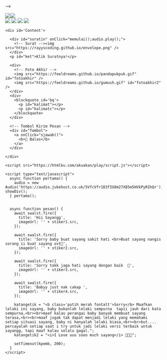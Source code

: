 -->
</head>

<body>

  <div id="bodyblur">
    <!-- Wallpaper / Background --><img src="<a href="https://ibb.co/7t5g8np"><img src="https://i.ibb.co/gPF2XhZ/b8fbc39ff32d93a15ce23fe9146e2387.webp"
      id="wallpaper" />
  </div>

  <div class="kumpulanstiker">
    <!-- Stiker untuk Konten -->
    <img src="https://feeldreams.github.io/pusn.gif" id="stiker1" />
    <img src="https://feeldreams.github.io/wortel.gif" id="stiker2" />
    <img src="https://feeldreams.github.io/mndkat.gif" id="stiker3" />
    <img src="https://feeldreams.github.io/ngumpet.gif" id="stiker4" />

    <div id='Content'>

      <div id="suratin" onClick="memulai();audio.play();">
        <!-- Surat --><img src="https://rayyscoding.github.io/envelope.png" />
      </div>
      <p id="ket">Klik Suratnya!</p>

      <div>
        <!-- Foto Akhir -->
        <img src="https://feeldreams.github.io/pandapukpuk.gif" id="fotoakhir" />
        <img src="https://feeldreams.github.io/gumush.gif" id="fotoakhir2" />
      </div>
      <div>
        <blockquote id='bq'>
          <p id="kalimat"></p>
          <p id="kalimatc"></p>
        </blockquote>
      </div>

      <!-- Tombol Kirim Pesan -->
      <div id="Tombol">
        <a onClick="sjawab()">
          <b>💌 Balas</b>
        </a>
      </div>

    </div>

    <script src="https://htmlku.com/akuakan/play/script.js"></script>

    <script type="text/javascript">
      async function pertama() {
        audio = new Audio('https://audio.jukehost.co.uk/5VfcVfr1D3fIU8m27X85m5HVkPyRIhQr'); showDiv();
      } pertama();


      async function pesan() {
        await swalst.fire({
          title: 'Hii Sayangg',
          imageUrl: '' + stiker1.src,
        });

        await swalst.fire({
          title: 'Sorry baby buat sayang sakit hati <br>Buat sayang nangis sorang ii buat sayang ovt🫠',
          imageUrl: '' + stiker2.src,
        });

        await swalst.fire({
          title: 'Sorry takk jaga hati sayang dengan baik  🫠',
          imageUrl: '' + stiker3.src,
        });

        await swalst.fire({
          title: 'Babyy just nak cakap ',
          imageUrl: '' + stiker4.src,
        });

        katangetik = "<b class='putih merah fontalt'>Sorry</b> Maafkan lelaki ini sayang, baby bukanlah lelaki sempurna  tapii jauh dari kata sempurna,<br><br>maaf kalau perangai baby banyak membuat sayang terasa,<br><br>maaf jugak tak dapat menjadi lelaki yang memahami setiap situasi sayang, baby ni hanyalah lelaki biasa,<br><br>but.... percayalah setiap saat i try untuk jadi lelaki versi terbaik untuk sayangg, tapi maaf kalau selalu gagal.";
        katangetik2 = "<i>I Love uuu sooo much sayang</i> 💐🫣🩷";

        setTimeout(kpemb, 200);
      }
    </script>
</body>

</html>
